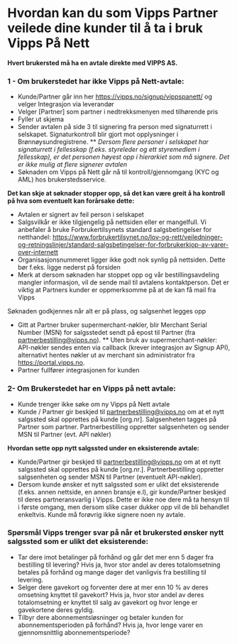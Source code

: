 # Hvordan kan du som Vipps Partner veilede dine kunder til å ta i bruk Vipps På Nett

**Hvert brukersted må ha en avtale direkte med VIPPS AS.**

### 1 - Om brukerstedet har ikke Vipps på Nett-avtale:

* Kunde/Partner går inn her https://vipps.no/signup/vippspanett/ og velger Integrasjon via leverandør
* Velger [Partner] som partner i nedtrekksmenyen med tilhørende pris
* Fyller ut skjema
* Sender avtalen på side 3 til signering fra person med signaturrett i selskapet. Signaturkontroll blir gjort mot opplysninger i Brønnøysundregistrene.
** *Dersom flere personer i selskapet har signaturrett i fellesskap (f.eks. styreleder og ett styremedlem i fellesskap), er det personen høyest opp i hierarkiet som må signere. Det er ikke mulig at flere signerer avtalen*
* Søknaden om Vipps på Nett går nå til kontroll/gjennomgang (KYC og AML) hos brukerstedsservice.

**Det kan skje at søknader stopper opp, så det kan være greit å ha kontroll på hva som eventuelt kan forårsake dette:**

* Avtalen er signert av feil person i selskapet
* Salgsvilkår er ikke tilgjengelig på nettsiden eller er mangelfull. Vi anbefaler å bruke Forbrukertilsynets standard salgsbetingelser for netthandel:
https://www.forbrukertilsynet.no/lov-og-rett/veiledninger-og-retningslinjer/standard-salgsbetingelser-for-forbrukerkjop-av-varer-over-internett
* Organisasjonsnummeret ligger ikke godt nok synlig på nettsiden. Dette bør f.eks. ligge nederst på forsiden
* Merk at dersom søknaden har stoppet opp og vår bestillingsavdeling mangler informasjon, vil de sende mail til avtalens kontaktperson. Det er viktig at Partners kunder er oppmerksomme på at de kan få mail fra Vipps

Søknaden godkjennes når alt er på plass, og salgsenhet legges opp

* Gitt at Partner bruker supermerchant-nøkler, blir Merchant Serial Number (MSN) for salgsstedet sendt på epost til Partner (fra partnerbestilling@vipps.no).
** Uten bruk av supermerchant-nøkler: API-nøkler sendes enten via callback (krever integrasjon av Signup API), alternativt hentes nøkler ut av merchant sin administrator fra https://portal.vipps.no.
* Partner fullfører integrasjonen for kunden

### 2-	Om Brukerstedet har en Vipps på nett avtale:
* Kunde trenger ikke søke om ny Vipps på Nett avtale
* Kunde / Partner gir beskjed til partnerbestilling@vipps.no om at et nytt salgssted skal opprettes på kunde [org.nr]. Salgsenheten tagges på Partner som partner. Partnerbestilling oppretter salgsenheten og sender MSN til Partner (evt. API nøkler)

**Hvordan sette opp nytt salgssted under en eksisterende avtale:**

* Kunde/Partner gir beskjed til partnerbestilling@vipps.no om at et nytt salgssted skal opprettes på kunde [org.nr.]. Partnerbestilling oppretter salgsenheten og sender MSN til Partner (eventuelt API-nøkler).
* Dersom kunde ønsker et nytt salgssted som er ulikt det eksisterende (f.eks. annen nettside, en annen bransje e.l), gir kunde/Partner beskjed til deres partneransvarlig i Vipps. Dette er ikke noe dere må ta hensyn til i første omgang, men dersom slike caser dukker opp vil de bli behandlet enkeltvis. Kunde må forøvrig ikke signere noen ny avtale.

### Spørsmål Vipps trenger svar på når et brukersted ønsker nytt salgssted som er ulikt det eksisterende:
* Tar dere imot betalinger på forhånd og går det mer enn 5 dager fra bestilling til levering? Hvis ja, hvor stor andel av deres totalomsetning betales på forhånd og mange dager det vanligvis fra bestilling til levering.
* Selger dere gavekort og forventer dere at mer enn 10 % av deres omsetning knyttet til gavekort? Hvis ja, hvor stor andel av deres totalomsetning er knyttet til salg av gavekort og hvor lenge er gavekortene deres gyldig.
* Tilbyr dere abonnementsløsninger og betaler kunden for abonnementsperioden på forhånd? Hvis ja, hvor lenge varer en gjennomsnittlig abonnementsperiode?
